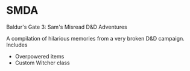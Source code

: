 # SMDA

Baldur's Gate 3: Sam's Misread D&D Adventures

A compilation of hilarious memories from a very broken D&D campaign. Includes
- Overpowered items
- Custom Witcher class
